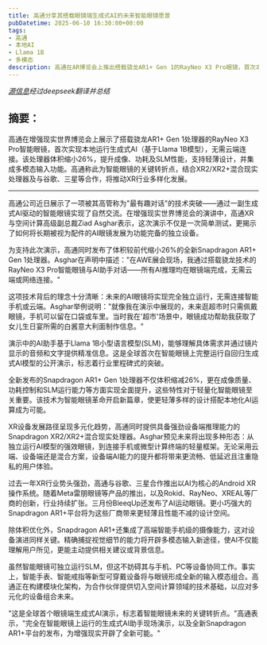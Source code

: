```yaml
---
title: 高通分享其搭载眼镜端生成式AI的未来智能眼镜愿景
pubDatetime: 2025-06-10 16:30:00+00:00
tags:
- 高通
- 本地AI
- Llama 1B
- 多模态
description: 高通在AR博览会上推出搭载骁龙AR1+ Gen 1的RayNeo X3 Pro眼镜，首次本地运行生成式AI，优化体积与性能，推动XR行业革新。
---
```


*[源信息](https://venturebeat.com/games/qualcomm-shares-its-vision-for-the-future-of-smart-glasses-with-on-glass-gen-ai/)经过deepseek翻译并总结*

## 摘要：

高通在增强现实世界博览会上展示了搭载骁龙AR1+ Gen 1处理器的RayNeo X3 Pro智能眼镜，首次实现本地运行生成式AI（基于Llama 1B模型），无需云端连接。该处理器体积缩小26%，提升成像、功耗及SLM性能，支持轻薄设计，并集成多模态输入功能。高通称此为智能眼镜的关键转折点，结合XR2/XR2+混合现实处理器及与谷歌、三星等合作，将推动XR行业多样化发展。

---

高通公司近日展示了一项被其高管称为"最有趣对话"的技术突破——通过一副生成式AI驱动的智能眼镜实现了自然交流。在增强现实世界博览会的演讲中，高通XR与空间计算高级副总裁Ziad Asghar表示，这次演示不仅是一次简单测试，更揭示了如何将长期被视为配件的AI眼镜发展为功能完备的独立设备。

为支持此次演示，高通同时发布了体积较前代缩小26%的全新Snapdragon AR1+ Gen 1处理器。Asghar在声明中描述："在AWE展会现场，我通过搭载骁龙技术的RayNeo X3 Pro智能眼镜与AI助手对话——所有AI推理均在眼镜端完成，无需云端或网络连接。"

这项技术背后的理念十分清晰：未来的AI眼镜将实现完全独立运行，无需连接智能手机或云端。Asghar举例说明："就像我在演示中展现的，未来逛超市时只需佩戴眼镜，手机可以留在口袋或车里。当时我在'超市'场景中，眼镜成功帮助我获取了女儿生日宴所需的白酱意大利面制作信息。"

演示中的AI助手基于Llama 1B小型语言模型(SLM)，能够理解具体需求并通过镜片显示的音频和文字提供精准信息。这是全球首次在智能眼镜上完整运行自回归生成式AI模型的公开演示，标志着行业里程碑式的突破。

全新发布的Snapdragon AR1+ Gen 1处理器不仅体积缩减26%，更在成像质量、功耗控制和SLM运行能力等方面实现全面提升，这些特性对于轻量化智能眼镜至关重要。该技术为智能眼镜革命开启新篇章，使更轻薄多样的设计搭配本地化AI运算成为可能。

XR设备发展路径呈现多元化趋势，高通同时提供具备强劲设备端推理能力的Snapdragon XR2/XR2+混合现实处理器。Asghar预见未来将出现多种形态：从独立运行AI模型的强效眼镜，到连接手机或微型计算终端的轻量框架。无论采用云端、设备端还是混合方案，设备端AI能力的提升都将带来更流畅、低延迟且注重隐私的用户体验。

过去一年XR行业势头强劲，高通与谷歌、三星合作推出以AI为核心的Android XR操作系统。随着Meta雷朋眼镜等产品的推出，以及Rokid、RayNeo、XREAL等厂商的创新，行业持续扩张。三月份BleeqUp还发布了AI运动眼镜。更小巧强大的Snapdragon AR1+平台将为这些厂商带来更轻薄且性能不减的设计空间。

除体积优化外，Snapdragon AR1+还集成了高端智能手机级的摄像能力，这对设备演进同样关键。精确捕捉视觉细节的能力将开辟多模态输入新途径，使AI不仅能理解用户所见，更能主动提供相关建议或背景信息。

虽然智能眼镜可独立运行SLM，但这不妨碍其与手机、PC等设备协同工作。事实上，智能手表、智能戒指等新型可穿戴设备将与眼镜形成全新的输入模态组合。高通正在构建模块化架构，为合作伙伴提供切入空间计算领域的技术基础，以应对多元化的设备组合未来。

"这是全球首个眼镜端生成式AI演示，标志着智能眼镜未来的关键转折点。"高通表示，"完全在智能眼镜上运行的生成式AI助手现场演示，以及全新Snapdragon AR1+平台的发布，为增强现实开辟了全新可能。"